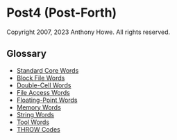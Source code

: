 Post4 (Post-Forth)
==================

Copyright 2007, 2023 Anthony Howe.  All rights reserved.


Glossary
--------

* [Standard Core Words](standard.md)
* [Block File Words](block.md)
* [Double-Cell Words](double.md)
* [File Access Words](file.md)
* [Floating-Point Words](float.md)
* [Memory Words](memory.md)
* [String Words](string.md)
* [Tool Words](tools.md)
* [THROW Codes](throw_codes.md)
